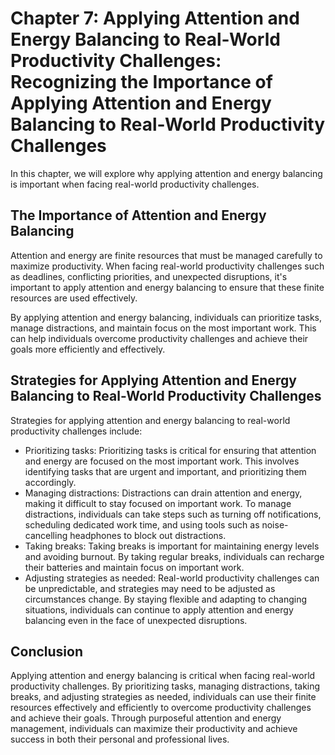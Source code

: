 Chapter 7: Applying Attention and Energy Balancing to Real-World Productivity Challenges: Recognizing the Importance of Applying Attention and Energy Balancing to Real-World Productivity Challenges
=====================================================================================================================================================================================================

In this chapter, we will explore why applying attention and energy balancing is important when facing real-world productivity challenges.

The Importance of Attention and Energy Balancing
------------------------------------------------

Attention and energy are finite resources that must be managed carefully to maximize productivity. When facing real-world productivity challenges such as deadlines, conflicting priorities, and unexpected disruptions, it's important to apply attention and energy balancing to ensure that these finite resources are used effectively.

By applying attention and energy balancing, individuals can prioritize tasks, manage distractions, and maintain focus on the most important work. This can help individuals overcome productivity challenges and achieve their goals more efficiently and effectively.

Strategies for Applying Attention and Energy Balancing to Real-World Productivity Challenges
--------------------------------------------------------------------------------------------

Strategies for applying attention and energy balancing to real-world productivity challenges include:

* Prioritizing tasks: Prioritizing tasks is critical for ensuring that attention and energy are focused on the most important work. This involves identifying tasks that are urgent and important, and prioritizing them accordingly.
* Managing distractions: Distractions can drain attention and energy, making it difficult to stay focused on important work. To manage distractions, individuals can take steps such as turning off notifications, scheduling dedicated work time, and using tools such as noise-cancelling headphones to block out distractions.
* Taking breaks: Taking breaks is important for maintaining energy levels and avoiding burnout. By taking regular breaks, individuals can recharge their batteries and maintain focus on important work.
* Adjusting strategies as needed: Real-world productivity challenges can be unpredictable, and strategies may need to be adjusted as circumstances change. By staying flexible and adapting to changing situations, individuals can continue to apply attention and energy balancing even in the face of unexpected disruptions.

Conclusion
----------

Applying attention and energy balancing is critical when facing real-world productivity challenges. By prioritizing tasks, managing distractions, taking breaks, and adjusting strategies as needed, individuals can use their finite resources effectively and efficiently to overcome productivity challenges and achieve their goals. Through purposeful attention and energy management, individuals can maximize their productivity and achieve success in both their personal and professional lives.
